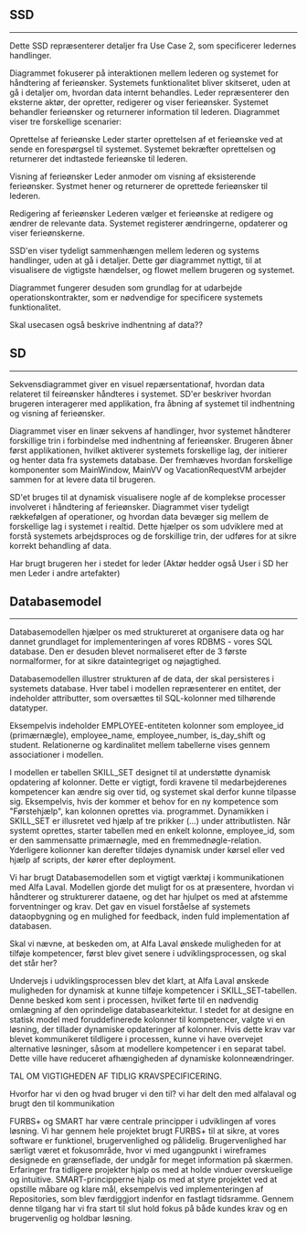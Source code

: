 
## SSD
---

Dette SSD repræsenterer detaljer fra Use Case 2, som specificerer ledernes handlinger.

Diagrammet fokuserer på interaktionen mellem lederen og systemet for håndtering af ferieønsker. Systemets funktionalitet bliver skitseret, uden at gå i detaljer om, hvordan data internt behandles.
Leder repræsenterer den eksterne aktør, der opretter, redigerer og viser ferieønsker.
Systemet behandler ferieønsker og returnerer information til lederen.
Diagrammet viser tre forskellige scenarier:

Oprettelse af ferieønske
Leder starter oprettelsen af et ferieønske ved at sende en forespørgsel til systemet. Systemet bekræfter oprettelsen og returnerer det indtastede ferieønske til lederen.

Visning af ferieønsker
Leder anmoder om visning af eksisterende ferieønsker. Systmet hener og returnerer de oprettede ferieønsker til lederen.

Redigering af ferieønsker
Lederen vælger et ferieønske at redigere og ændrer de relevante data. Systemet registerer ændringerne, opdaterer og viser ferieønskerne.

SSD'en viser tydeligt sammenhængen mellem lederen og systems handlinger, uden at gå i detaljer. Dette gør diagrammet nyttigt, til at visualisere de vigtigste hændelser, og flowet mellem brugeren og systemet. 

Diagrammet fungerer desuden som grundlag for at udarbejde operationskontrakter, som er nødvendige for specificere systemets funktionalitet.

Skal usecasen også beskrive indhentning af data??



## SD
---
Sekvensdiagrammet giver en visuel repærsentationaf, hvordan data relateret til feireønsker håndteres i systemet. SD'er beskriver hvordan brugeren interagerer med applikation, fra åbning af systemet til indhentning og visning af ferieønsker. 

Diagrammet viser en linær sekvens af handlinger, hvor systemet håndterer forskillige trin i forbindelse med indhentning af ferieønsker. Brugeren åbner først applikationen, hvilket aktiverer systemets forskellige lag, der initierer og henter data fra systemets database. 
Der fremhæves hvordan forskellige komponenter som MainWindow, MainVV og VacationRequestVM arbejder sammen for at levere data til brugeren. 

SD'et bruges til at dynamisk visualisere nogle af de komplekse processer involveret i håndtering af ferieønsker. Diagrammet viser tydeligt rækkefølgen af operationer, og hvordan data bevæger sig mellem de forskellige lag i systemet i realtid. 
Dette hjælper os som udviklere med at forstå systemets arbejdsproces og de forskillige trin, der udføres for at sikre korrekt behandling af data.

Har brugt brugeren her i stedet for leder (Aktør hedder også User i SD her men Leder i andre artefakter)

## Databasemodel
---
Databasemodellen hjælper os med struktureret at organisere data og har dannet grundlaget for implementeringen af vores RDBMS - vores SQL database. 
Den er desuden blevet normaliseret efter de 3 første normalformer, for at sikre dataintegriget og nøjagtighed. 

Databasemodellen illustrer strukturen af de data, der skal persisteres i systemets database.
Hver tabel i modellen repræsenterer en entitet, der indeholder attributter, som oversættes til SQL-kolonner med tilhørende datatyper. 

Eksempelvis indeholder EMPLOYEE-entiteten kolonner som employee_id (primærnægle), employee_name, employee_number, is_day_shift og student.
Relationerne og kardinalitet mellem tabellerne vises gennem associationer i modellen. 

I modellen er tabellen SKILL_SET designet til at understøtte dynamisk opdatering af kolonner. Dette er vigtigt, fordi kravene til medarbejderenes kompetencer kan ændre sig over tid, og systemet skal derfor kunne tilpasse sig. Eksempelvis, hvis der kommer et behov for en ny kompetence som "Førstehjælp", kan kolonnen oprettes via. programmet.
Dynamikken i SKILL_SET er illusretet ved hjælp af tre prikker (...) under attributlisten. 
Når systemt oprettes, starter tabellen med en enkelt kolonne, employee_id, som er den sammensatte primærnøgle, med en fremmednøgle-relation. Yderligere kolionner kan derefter tildøjes dynamisk under kørsel eller ved hjælp af scripts, der kører efter deployment.

Vi har brugt Databasemodellen som et vigtigt værktøj i kommunikationen med Alfa Laval. Modellen gjorde det muligt for os at præsentere, hvordan vi håndterer og strukturerer dataene, og det har hjulpet os med at afstemme forventninger og krav. Det gav en visuel forståelse af systemets dataopbygning og en mulighed for feedback, inden fuld implementation af databasen.

Skal vi nævne, at beskeden om, at Alfa Laval ønskede muligheden for at tilføje kompetencer, først blev givet senere i udviklingsprocessen, og skal det står her?

Undervejs i udviklingsprocessen blev det klart, at Alfa Laval ønskede muligheden for dynamisk at kunne tilføje kompetencer i SKILL_SET-tabellen. Denne besked kom sent i processen, hvilket førte til en nødvendig omlægning af den oprindelige databasearkitektur. 
I stedet for at designe en statisk model med foruddefinerede kolonner til kompetencer, valgte vi en løsning, der tillader dynamiske opdateringer af kolonner. 
Hvis dette krav var blevet kommunikeret tildligere i processen, kunne vi have overvejet alternative løsninger, såsom at modellere kompetencer i en separat tabel. Dette ville have reduceret afhængigheden af dynamiske kolonneændringer.

TAL OM VIGTIGHEDEN AF TIDLIG KRAVSPECIFICERING.


Hvorfor har vi den og hvad bruger vi den til?
vi har delt den med alfalaval og brugt den til kommunikation




FURBS+ og SMART har være centrale principper i udviklingen af vores løsning. Vi har gennem hele projektet brugt FURBS+ til at sikre, at vores software er funktionel, brugervenlighed og pålidelig. Brugervenlighed har særligt været et fokusområde, hvor vi med ugangpunkt i wireframes designede en grænseflade, der undgår for meget information på skærmen. Erfaringer fra tidligere projekter hjalp os med at holde vinduer overskuelige og intuitive. 
SMART-principperne hjalp os med at styre projektet ved at opstille måbare og klare mål, eksempelvis ved implementeringen af Repositories, som blev færdiggjort indenfor en fastlagt tidsramme. Gennem denne tilgang har vi fra start til slut hold fokus på både kundes krav og en brugervenlig og holdbar løsning.
